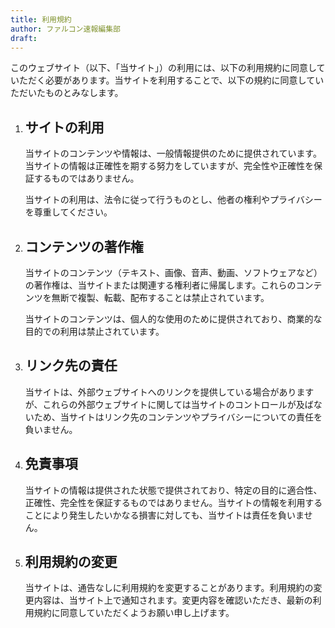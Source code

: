 ```yaml
---
title: 利用規約
author: ファルコン速報編集部
draft: 
---
```


このウェブサイト（以下、「当サイト」）の利用には、以下の利用規約に同意していただく必要があります。当サイトを利用することで、以下の規約に同意していただいたものとみなします。

1. ## サイトの利用

    当サイトのコンテンツや情報は、一般情報提供のために提供されています。当サイトの情報は正確性を期する努力をしていますが、完全性や正確性を保証するものではありません。

    当サイトの利用は、法令に従って行うものとし、他者の権利やプライバシーを尊重してください。

1. ## コンテンツの著作権

    当サイトのコンテンツ（テキスト、画像、音声、動画、ソフトウェアなど）の著作権は、当サイトまたは関連する権利者に帰属します。これらのコンテンツを無断で複製、転載、配布することは禁止されています。

    当サイトのコンテンツは、個人的な使用のために提供されており、商業的な目的での利用は禁止されています。

1. ## リンク先の責任

    当サイトは、外部ウェブサイトへのリンクを提供している場合がありますが、これらの外部ウェブサイトに関しては当サイトのコントロールが及ばないため、当サイトはリンク先のコンテンツやプライバシーについての責任を負いません。

1. ## 免責事項

    当サイトの情報は提供された状態で提供されており、特定の目的に適合性、正確性、完全性を保証するものではありません。当サイトの情報を利用することにより発生したいかなる損害に対しても、当サイトは責任を負いません。

1. ## 利用規約の変更

    当サイトは、通告なしに利用規約を変更することがあります。利用規約の変更内容は、当サイト上で通知されます。変更内容を確認いただき、最新の利用規約に同意していただくようお願い申し上げます。

